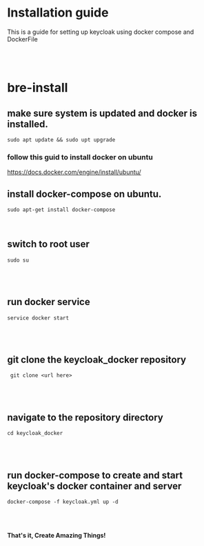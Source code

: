 # Installation guide
This is a guide for setting up keycloak using docker compose and DockerFile

<br/>
<br/>

# bre-install

## make sure system is updated and docker is installed.
```
sudo apt update && sudo upt upgrade
```
### follow this guid to install docker on ubuntu

https://docs.docker.com/engine/install/ubuntu/


## install docker-compose on ubuntu.
```
sudo apt-get install docker-compose
```

<br />

## switch to root user
```
sudo su
```

<br />
<br />

## run docker service
```
service docker start
```

<br />
<br />

## git clone the keycloak_docker repository
```
 git clone <url here> 
```

<br />
<br />

## navigate to the repository directory

```
cd keycloak_docker
```

<br />
<br />

## run docker-compose to create and start keycloak's docker container and server

```
docker-compose -f keycloak.yml up -d
```

<br />
<br />



**That's it, Create Amazing Things!**
